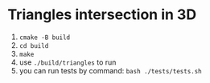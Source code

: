 # Triangles intersection in 3D
1. `cmake -B build`
2. `cd build`
3. `make`
4. use `./build/triangles` to run
5. you can run tests by command: `bash ./tests/tests.sh`
